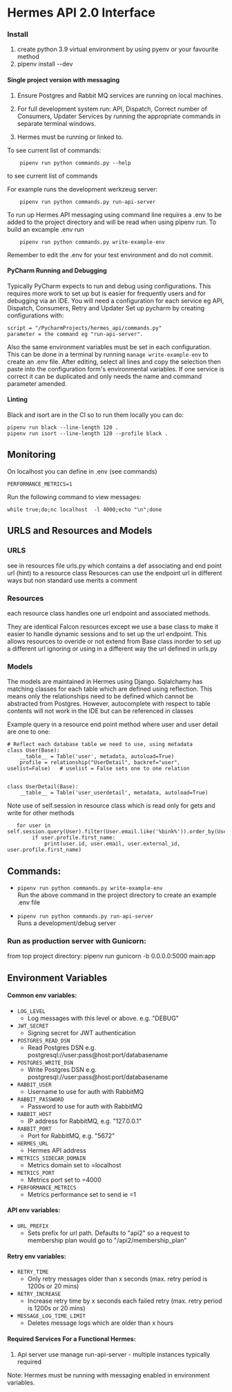 # Hermes API 2.0 Interface

### Install

1) create python 3.9 virtual environment by using pyenv or your favourite method
2) pipenv install --dev  


#### Single project version with messaging

1) Ensure Postgres and Rabbit MQ services are running on local machines.

2) For full development system run:
    API, Dispatch, Correct number of Consumers, Updater Services by running the
    appropriate commands in separate terminal windows.
    
3) Hermes must be running or linked to.


To see current list of commands:

```shell
    pipenv run python commands.py --help 
```
to see current list of commands

For example runs the development werkzeug server:

```shell
    pipenv run python commands.py run-api-server
```

To run up Hermes API messaging using command line requires a .env to be added to the project directory
and will be read when using pipenv run. To build an excample .env run

```shell
    pipenv run python commands.py write-example-env
```
Remember to edit the .env for your test environment and do not commit.

#### PyCharm Running and Debugging

Typically PyCharm expects to run and debug using configurations. This requires more work to
set up but is easier for frequently users and for debugging via an IDE. You will need a configuration for each service
eg API, Dispatch, Consumers, Retry and Updater
Set up pycharm by creating configurations with: 

    script = "/PycharmProjects/hermes_api/commands.py"
    parameter = the command eg "run-api-server".

Also the same environment variables must be set in each configuration.  This can be done in a terminal 
by running ```manage write-example-env``` to create an .env file.  After editing, select all lines and 
copy the selection then paste into the configuration form's environmental variables.
If one service is correct it can be duplicated and only needs the name and command
parameter amended.

#### Linting

Black and isort are in the CI so to run them locally you can do:

```shell
pipenv run black --line-length 120 .
pipenv run isort --line-length 120 --profile black .
```

## Monitoring

On localhost you can define in .env (see commands)
    
    PERFORMANCE_METRICS=1

Run the following command to view messages:

    while true;do;nc localhost  -l 4000;echo "\n";done
    
    
## URLS and Resources and Models
### URLS
see in resources file urls.py which contains a def associating and end point url (hint) to a resource class
Resources can use the endpoint url in different ways but non standard use merits a comment

### Resources
each resource class handles one url endpoint and associated methods.
  
They are identical Falcon resources except we use a base class to make it easier to handle dynamic sessions and to set
 up the url endpoint.  This allows resources to overide or not extend from Base class inorder to set up a different url
 ignoring or using in a different way the url defined in urls.py 

### Models
The models are maintained in Hermes using Django.
Sqlalchamy has matching classes for each table which are defined using reflection. This means only the
relationships need to be defined which cannot be abstracted from Postgres.  However, autocomplete with respect
to table contents will not work in the IDE but can be referenced in classes 

Example query in a resource end point method where user and user detail are one to one:

    # Reflect each database table we need to use, using metadata
    class User(Base):
        __table__ = Table('user', metadata, autoload=True)
        profile = relationship("UserDetail", backref="user", uselist=False)   # uselist = False sets one to one relation


    class UserDetail(Base):
        __table__ = Table('user_userdetail', metadata, autoload=True)
 
 
Note use of self.session in resource class which is read only for gets and write for other methods

       for user in self.session.query(User).filter(User.email.like('%bink%')).order_by(User.id):
            if user.profile.first_name:
                print(user.id, user.email, user.external_id, user.profile.first_name)



## Commands:
* `pipenv run python commands.py write-example-env`  
  Run the above command in the project directory to create an example .env file
  
* `pipenv run python commands.py run-api-server`  
  Runs a development/debug server 
  
### Run as production server with Gunicorn:

from top project  directory:
pipenv run gunicorn -b 0.0.0.0:5000 main:app
     

 ## Environment Variables
 #### Common env variables:
- `LOG_LEVEL`
  - Log messages with this level or above. e.g. "DEBUG"
- `JWT_SECRET`
  - Signing secret for JWT authentication
- `POSTGRES_READ_DSN`
   - Read Postgres DSN e.g. postgresql://user:pass@host:port/databasename
- `POSTGRES_WRITE_DSN` 
   - Write Postgres DSN e.g. postgresql://user:pass@host:port/databasename
- `RABBIT_USER`
  - Username to use for auth with RabbitMQ
- `RABBIT_PASSWORD`
  - Password to use for auth with RabbitMQ
- `RABBIT_HOST`
  - IP address for RabbitMQ, e.g. "127.0.0.1"
- `RABBIT_PORT`
  - Port for RabbitMQ, e.g. "5672"
- `HERMES_URL`
  - Hermes API address
- `METRICS_SIDECAR_DOMAIN`
    - Metrics domain set to =localhost
- `METRICS_PORT`
    - Metrics port set to =4000
- `PERFORMANCE_METRICS`
    - Metrics performance set to send ie =1


#### API env variables:
- `URL_PREFIX`
  - Sets prefix for url path. Defaults to "api2" so a request to
    membership plan would go to "/api2/membership_plan"

#### Retry env variables:
- `RETRY_TIME`
  - Only retry messages older than x seconds (max. retry period is 1200s or 20 mins)
- `RETRY_INCREASE`
  - Increase retry time by x seconds each failed retry (max. retry period is 1200s or 20 mins)
- `MESSAGE_LOG_TIME_LIMIT`
  - Deletes message logs which are older than x hours

    
#### Required Services For a Functional Hermes:
1)  Api server use manage run-api-server - multiple instances typically required

Note:  Hermes must be running with messaging enabled in environment variables.

